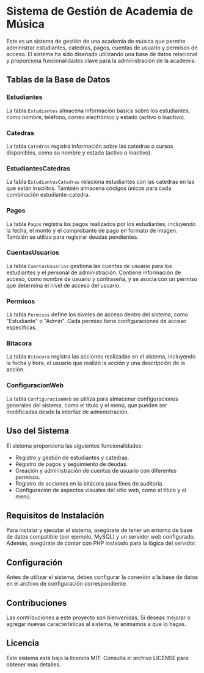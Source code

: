 # Sistema de Gestión de Academia de Música

Este es un sistema de gestión de una academia de música que permite administrar estudiantes, catedras, pagos, cuentas de usuario y permisos de acceso. El sistema ha sido diseñado utilizando una base de datos relacional y proporciona funcionalidades clave para la administración de la academia.

## Tablas de la Base de Datos

### Estudiantes

La tabla `Estudiantes` almacena información básica sobre los estudiantes, como nombre, teléfono, correo electrónico y estado (activo o inactivo).

### Catedras

La tabla `Catedras` registra información sobre las catedras o cursos disponibles, como su nombre y estado (activo o inactivo).

### EstudiantesCatedras

La tabla `EstudiantesCatedras` relaciona estudiantes con las catedras en las que están inscritos. También almacena códigos únicos para cada combinación estudiante-catedra.

### Pagos

La tabla `Pagos` registra los pagos realizados por los estudiantes, incluyendo la fecha, el monto y el comprobante de pago en formato de imagen. También se utiliza para registrar deudas pendientes.

### CuentasUsuarios

La tabla `CuentasUsuarios` gestiona las cuentas de usuario para los estudiantes y el personal de administración. Contiene información de acceso, como nombre de usuario y contraseña, y se asocia con un permiso que determina el nivel de acceso del usuario.

### Permisos

La tabla `Permisos` define los niveles de acceso dentro del sistema, como "Estudiante" o "Admin". Cada permiso tiene configuraciones de acceso específicas.

### Bitacora

La tabla `Bitacora` registra las acciones realizadas en el sistema, incluyendo la fecha y hora, el usuario que realizó la acción y una descripción de la acción.

### ConfiguracionWeb

La tabla `ConfiguracionWeb` se utiliza para almacenar configuraciones generales del sistema, como el título y el menú, que pueden ser modificadas desde la interfaz de administración.

## Uso del Sistema

El sistema proporciona las siguientes funcionalidades:

- Registro y gestión de estudiantes y catedras.
- Registro de pagos y seguimiento de deudas.
- Creación y administración de cuentas de usuario con diferentes permisos.
- Registro de acciones en la bitácora para fines de auditoría.
- Configuración de aspectos visuales del sitio web, como el título y el menú.

## Requisitos de Instalación

Para instalar y ejecutar el sistema, asegúrate de tener un entorno de base de datos compatible (por ejemplo, MySQL) y un servidor web configurado. Además, asegúrate de contar con PHP instalado para la lógica del servidor.

## Configuración

Antes de utilizar el sistema, debes configurar la conexión a la base de datos en el archivo de configuración correspondiente.

## Contribuciones

Las contribuciones a este proyecto son bienvenidas. Si deseas mejorar o agregar nuevas características al sistema, te animamos a que lo hagas.

## Licencia

Este sistema está bajo la licencia MIT. Consulta el archivo LICENSE para obtener más detalles.

